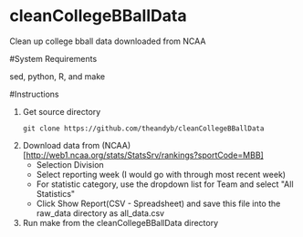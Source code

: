 # cleanCollegeBBallData
Clean up college bball data downloaded from NCAA

#System Requirements

sed, python, R, and make

#Instructions
1. Get source directory
	```
	git clone https://github.com/theandyb/cleanCollegeBBallData
	```
2. Download data from (NCAA)[http://web1.ncaa.org/stats/StatsSrv/rankings?sportCode=MBB]
	* Selection Division
	* Select reporting week (I would go with through most recent week)
	* For statistic category, use the dropdown list for Team and select "All Statistics"
	* Click Show Report(CSV - Spreadsheet) and save this file into the raw_data directory as all_data.csv
3. Run make from the cleanCollegeBBallData directory
